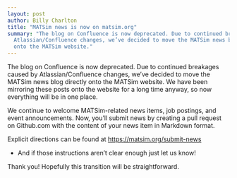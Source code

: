 ```yaml
---
layout: post
author: Billy Charlton
title: "MATSim news is now on matsim.org"
summary: "The blog on Confluence is now deprecated. Due to continued breakages caused by 
  Atlassian/Confluence changes, we’ve decided to move the MATSim news blog directly 
  onto the MATSim website."
---
```


The blog on Confluence is now deprecated. Due to continued breakages caused by 
Atlassian/Confluence changes, we’ve decided to move the MATSim news blog directly 
onto the MATSim website. We have been mirroring these posts onto the website for 
a long time anyway, so now everything will be in one place.

We continue to welcome MATSim-related news items, job postings, and event announcements. 
Now, you’ll submit news by creating a pull request on Github.com with the content of your 
news item in Markdown format. 

Explicit directions can be found at https://matsim.org/submit-news 

- And if those instructions aren’t clear enough just let us know! 

Thank you! Hopefully this transition will be straightforward.
